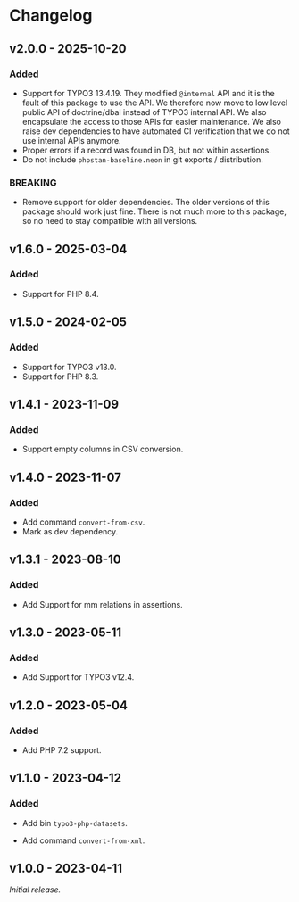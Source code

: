 # Changelog

## v2.0.0 - 2025-10-20

### Added

- Support for TYPO3 13.4.19.
  They modified `@internal` API and it is the fault of this package to use the API.
  We therefore now move to low level public API of doctrine/dbal instead of TYPO3 internal API.
  We also encapsulate the access to those APIs for easier maintenance.
  We also raise dev dependencies to have automated CI verification that we do not use internal APIs anymore.
- Proper errors if a record was found in DB, but not within assertions.
- Do not include `phpstan-baseline.neon` in git exports / distribution.

### BREAKING

- Remove support for older dependencies.
  The older versions of this package should work just fine.
  There is not much more to this package, so no need to stay compatible with all versions.

## v1.6.0 - 2025-03-04

### Added

- Support for PHP 8.4.

## v1.5.0 - 2024-02-05

### Added

- Support for TYPO3 v13.0.
- Support for PHP 8.3.

## v1.4.1 - 2023-11-09

### Added

- Support empty columns in CSV conversion.

## v1.4.0 - 2023-11-07

### Added

- Add command `convert-from-csv`.
- Mark as dev dependency.

## v1.3.1 - 2023-08-10

### Added

- Add Support for mm relations in assertions.

## v1.3.0 - 2023-05-11

### Added

- Add Support for TYPO3 v12.4.

## v1.2.0 - 2023-05-04

### Added

- Add PHP 7.2 support.

## v1.1.0 - 2023-04-12

### Added

- Add bin `typo3-php-datasets`.

- Add command `convert-from-xml`.

## v1.0.0 - 2023-04-11

_Initial release._
